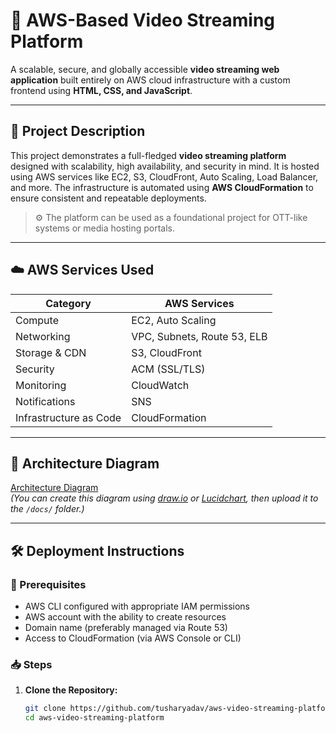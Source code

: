 # 🎥 AWS-Based Video Streaming Platform

A scalable, secure, and globally accessible **video streaming web application** built entirely on AWS cloud infrastructure with a custom frontend using **HTML, CSS, and JavaScript**.

---

## 📌 Project Description

This project demonstrates a full-fledged **video streaming platform** designed with scalability, high availability, and security in mind. It is hosted using AWS services like EC2, S3, CloudFront, Auto Scaling, Load Balancer, and more. The infrastructure is automated using **AWS CloudFormation** to ensure consistent and repeatable deployments.

> ⚙️ The platform can be used as a foundational project for OTT-like systems or media hosting portals.

---

## ☁️ AWS Services Used

| Category              | AWS Services                         |
|-----------------------|--------------------------------------|
| Compute               | EC2, Auto Scaling                    |
| Networking            | VPC, Subnets, Route 53, ELB          |
| Storage & CDN         | S3, CloudFront                       |
| Security              | ACM (SSL/TLS)                  |
| Monitoring            | CloudWatch                           |
| Notifications         | SNS                                  |
| Infrastructure as Code| CloudFormation                       |

---

## 🧭 Architecture Diagram

[Architecture Diagram](./docs/aws-video-streaming-architecture.png)  
*(You can create this diagram using [draw.io](https://draw.io) or [Lucidchart](https://lucidchart.com), then upload it to the `/docs/` folder.)*

---

## 🛠️ Deployment Instructions

### 🔧 Prerequisites

- AWS CLI configured with appropriate IAM permissions
- AWS account with the ability to create resources
- Domain name (preferably managed via Route 53)
- Access to CloudFormation (via AWS Console or CLI)

### 📥 Steps

1. **Clone the Repository:**

   ```bash
   git clone https://github.com/tusharyadav/aws-video-streaming-platform.git
   cd aws-video-streaming-platform
